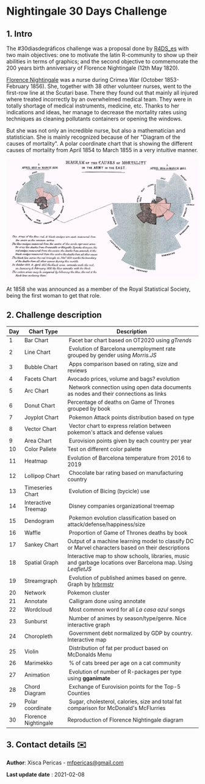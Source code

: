 # Nightingale 30 Days Challenge


## 1. Intro

The #30diasdegráficos challenge was a proposal done by [R4DS_es](https://twitter.com/R4DS_es) with two main objectives: one to motivate the latin R-community to show up their abilities in terms of graphics; and the second objective to commemorate the 200 years birth anniversary of Florence Nightingale (12th May 1820).

[Florence Nightingale](https://es.wikipedia.org/wiki/Florence_Nightingale) was a nurse during Crimea War (October 1853-February 1856). She, together with  38 other volunteer nurses, went to the first-row line at the Scutari base. There they found out that mainly all injured where treated incorrectly by an overwhelmed medical team.
They were in totally shortage of medical instruments, medicine, etc.
Thanks to her indications and ideas, her manage to decrease the mortality rates using techniques as cleaning pollutants containers or opening the windows.

But she was not only an incredible nurse, but also a mathematician and statistician. She is mainly recognized because of her "Diagram of the causes of mortality". A polar coordinate chart that is showing the different causes of mortality from April 1854 to March 1855 in a very intuitive manner.

![alt text](https://github.com/xiscapericas/my_tailors_drawer/blob/main/nightingale_challenge/1024px-Nightingale-mortality.jpg "Nightingale Chart")

At 1858 she was announced as a member of the Royal Statistical Society, being the first woman to get that role.

## 2. Challenge description

| Day  | Chart Type | Description |
| ------------- | ------------- | ------------- |
|  1 | Bar Chart | Facet bar chart based on OT2020 using *gTrends* | 
|  2 | Line Chart | Evolution of Barcelona unemployment rate grouped by gender using *Morris.JS* |
|  3 | Bubble Chart | Apps comparison based on rating, size and reviews |
|  4 | Facets Chart | Avocado prices, volume and bags? evolution | 
|  5 | Arc Chart | Network connection using open data documents as nodes and their connections as links | 
|  6 | Donut Chart | Percentage of deaths on Game of Thrones grouped by book | 
|  7 | Joyplot Chart | Pokemon Attack points distribution based on type |
|  8 | Vector Chart | Vector chart to express relation between pokemon's attack and defense values | 
|  9 | Area Chart | Eurovision points given by each country per year | 
|  10 | Color Pallete | Test on different color palette | 
|  11 | Heatmap | Evolution of Barcelona temperature from 2016 to 2019 | 
|  12 | Lollipop Chart | Chocolate bar rating based on manufacturing country |
|  13 | Timeseries Chart | Evolution of Bicing (bycicle) use | 
|  14 | Interactive Treemap | Disney companies organizational treemap | 
|  15 | Dendogram | Pokemon evolution classification based on attack/defense/happiness/size | 
|  16 | Waffle | Proportion of Game of Thrones deaths by book |
|  17 | Sankey Chart | Output of a machine learning model to classify DC or Marvel characters based on their descriptions | 
|  18 | Spatial Graph | Interactive map to show schools, libraries, music and garbage locations over Barcelona map. Using *LeafletJS* | 
|  19 | Streamgraph | Evolution of published animes based on genre. Graph by [hrbrmstr](https://twitter.com/hrbrmstr) | 
|  20 | Network | Pokemon cluster |
|  21 | Annotate | Calligram done using annotate |
|  22 | Wordcloud | Most common word for all *La casa azul* songs |
|  23 | Sunburst | Number of animes by season/type/genre. Nice interactive graph |
|  24 | Choropleth | Government debt normalized by GDP by country. Interactive map |
|  25 | Violin | Distribution of fat per product based on McDonalds Menu |
|  26 | Marimekko | % of cats breed per age on a cat community | 
|  27 | Animation | Evolution of number of R-packages per type using **gganimate** | 
|  28 | Chord Diagram | Exchange of Eurovision points for the Top-5 Counties | 
|  29 | Polar coordinate | Sugar, cholesterol, calories, size and total fat comparison for McDonald's McFlurries |
|  30 | Florence Nightingale | Reproduction of Florence Nightingale diagram |


## 3. Contact details	✉️

**Author**: Xisca Pericas - mfpericas@gmail.com

**Last update date** : 2021-02-08
